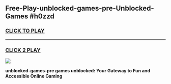 
## Free-Play-unblocked-games-pre-Unblocked-Games #h0zzd
<h3>
<a href="https://news.freeplayer.one?title=unblocked-games-pre&ref=8M">CLICK TO PLAY</a></h3>
<hr>

<h3>
<a href="https://news.freeplayer.one?title=unblocked-games-pre&ref=8M">CLICK 2 PLAY</a>
  
</h3>

<a href="https://news.freeplayer.one?title=unblocked-games-pre&ref=8M"><img src="https://clearcache.store/games.png"></a>


**unblocked-games-pre games unblocked: Your Gateway to Fun and Accessible Online Gaming**
